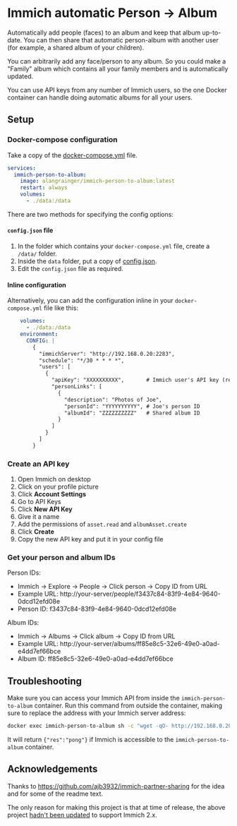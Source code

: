 # Immich automatic Person -> Album

Automatically add people (faces) to an album and keep that album up-to-date. You can then share that automatic person-album 
with another user (for example, a shared album of your children).

You can arbitrarily add any face/person to any album. So you could make a "Family" album which contains all your family 
members and is automatically updated.

You can use API keys from any number of Immich users, so the one Docker container can handle doing automatic
albums for all your users.

## Setup

### Docker-compose configuration

Take a copy of the [docker-compose.yml](https://github.com/alangrainger/immich-person-to-album/blob/main/docker-compose.yml) file.

```yaml
services:
  immich-person-to-album:
    image: alangrainger/immich-person-to-album:latest
    restart: always
    volumes:
      - ./data:/data
```

There are two methods for specifying the config options:

#### `config.json` file

1. In the folder which contains your `docker-compose.yml` file, create a `/data/` folder.
2. Inside the `data` folder, put a copy of [config.json](https://github.com/alangrainger/immich-person-to-album/blob/main/data/config.json.example).
3. Edit the `config.json` file as required.

#### Inline configuration

Alternatively, you can add the configuration inline in your `docker-compose.yml` file like this:

```yaml
    volumes:
      - ./data:/data
    environment:
      CONFIG: |
        {
          "immichServer": "http://192.168.0.20:2283",
          "schedule": "*/30 * * * *",
          "users": [
            {
              "apiKey": "XXXXXXXXXX",       # Immich user's API key (read-only access)
              "personLinks": [
                {
                  "description": "Photos of Joe",
                  "personId": "YYYYYYYYYY", # Joe's person ID
                  "albumId": "ZZZZZZZZZZ"   # Shared album ID
                }
              ]
            }
          ]
        }
```

### Create an API key

1. Open Immich on desktop
2. Click on your profile picture
3. Click **Account Settings**
4. Go to API Keys
5. Click **New API Key**
6. Give it a name
7. Add the permissions of `asset.read` and `albumAsset.create`
8. Click **Create**
9. Copy the new API key and put it in your config file 

### Get your person and album IDs

Person IDs: 

- Immich → Explore → People → Click person → Copy ID from URL
- Example URL: http://your-server/people/f3437c84-83f9-4e84-9640-0dcd12efd08e
- Person ID: f3437c84-83f9-4e84-9640-0dcd12efd08e

Album IDs:

- Immich → Albums → Click album → Copy ID from URL
- Example URL: http://your-server/albums/ff85e8c5-32e6-49e0-a0ad-e4dd7ef66bce
- Album ID: ff85e8c5-32e6-49e0-a0ad-e4dd7ef66bce

## Troubleshooting

Make sure you can access your Immich API from inside the `immich-person-to-album` container. Run this command from outside the container, making sure to replace the address with your Immich server address:

```bash
docker exec immich-person-to-album sh -c "wget -qO- http://192.168.0.20:2283/api/server/ping"
```

It will return `{"res":"pong"}` if Immich is accessible to the `immich-person-to-album` container.

## Acknowledgements

Thanks to https://github.com/ajb3932/immich-partner-sharing for the idea and for some of the readme text.

The only reason for making this project is that at time of release, the above project [hadn't been updated](https://github.com/ajb3932/immich-partner-sharing/issues/4) to support Immich 2.x.
